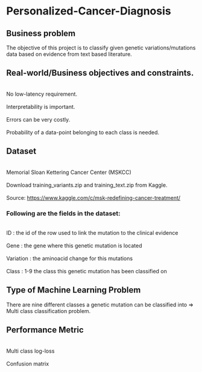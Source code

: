 # Personalized-Cancer-Diagnosis
## Business problem
The objective of this project is to classify given genetic variations/mutations data based on evidence from text based literature.
## Real-world/Business objectives and constraints.
<br>No low-latency requirement.<br/>
<br>Interpretability is important.<br/>
<br>Errors can be very costly.<br/>
<br>Probability of a data-point belonging to each class is needed.<br/>

## Dataset
<br> Memorial Sloan Kettering Cancer Center (MSKCC) <br/>
<br>Download training_variants.zip and training_text.zip from Kaggle.<br/>
<br> Source: https://www.kaggle.com/c/msk-redefining-cancer-treatment/ <br/>

### Following are the fields in the dataset:
<br>ID : the id of the row used to link the mutation to the clinical evidence <br/>
<br>Gene : the gene where this genetic mutation is located<br/>
<br>Variation : the aminoacid change for this mutations<br/>
<br>Class : 1-9 the class this genetic mutation has been classified on<br/>

## Type of Machine Learning Problem
There are nine different classes a genetic mutation can be classified into => Multi class classification problem.

## Performance Metric
<br>Multi class log-loss<br/>
<br>Confusion matrix<br/>

